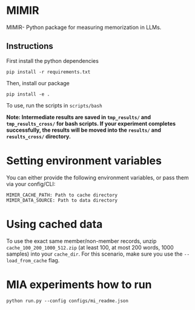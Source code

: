 # MIMIR

MIMIR- Python package for measuring memorization in LLMs. 

## Instructions

First install the python dependencies
```
pip install -r requirements.txt
```

Then, install our package

```
pip install -e .
```

To use, run the scripts in `scripts/bash`

**Note: Intermediate results are saved in `tmp_results/` and `tmp_results_cross/` for bash scripts. If your experiment completes successfully, the results will be moved into the `results/` and `results_cross/` directory.**

# Setting environment variables

You can either provide the following environment variables, or pass them via your config/CLI:

```
MIMIR_CACHE_PATH: Path to cache directory
MIMIR_DATA_SOURCE: Path to data directory
```

# Using cached data

To use the exact same member/non-member records, unzip `cache_100_200_1000_512.zip` (at least 100, at most 200 words, 1000 samples) into your `cache_dir`. For this scenario, make sure you use the `--load_from_cache` flag.

# MIA experiments how to run

```
python run.py --config configs/mi_readme.json
```
